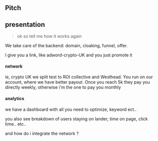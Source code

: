 ## Pitch

## presentation

> ok so tell me how it works again

We take care of the backend: domain, cloaking, funnel, offer.

I give you a link, like adword-crypto-UK and you just promote it

#### network

ie, crypto UK we split test to ROI collective and Westhead. You run on our account, where we have better payout. Once you reach 5k they pay you directly weekly, otherwise i'm the one to pay you monthly

#### analytics

we have a dashboard with all you need to optimize, keyword ect..

you also see breakdown of users staying on lander, time on page, click time.. etc..

and how do i integrate the network ? 

## 
